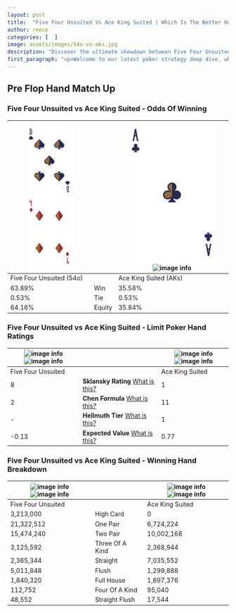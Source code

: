 ```yaml
---
layout: post
title:  "Five Four Unsuited Vs Ace King Suited | Which Is The Better Hand In Poker? A Complete Guide"
author: reece
categories: [  ]
image: assets/images/54o-vs-aks.jpg
description: "Discover the ultimate showdown between Five Four Unsuited and Ace King Suited in poker! Uncover the odds, strategies, and scenarios where one hand triumphs over the other. Get ready to up your poker game with this thrilling analysis."
first_paragraph: "<p>Welcome to our latest poker strategy deep dive, where we're pitting two distinct hands against each other in a high-stakes showdown: Five Four Unsuited vs Ace King Suited.</p><p>In the dynamic world of poker, every decision counts, and knowing which hand holds the upper hand is key to your success at the table.</p><p>In this article, we'll dissect these two hands, explore the scenarios where one dominates the other, and equip you with the knowledge to make strategic choices that can tip the odds in your favor.</p><p>Get ready to unravel the intriguing dynamics of these poker hands and elevate your game to new heights.</p>"
---
```




[comment]: # (sp0)

## Pre Flop Hand Match Up

<div class="table hand-ratings" markdown="1"> 



### Five Four Unsuited vs Ace King Suited - Odds Of Winning


    
| ![image info](assets/images/hand1/5.png) ![image info](assets/images/hand1/4o.png) |  | ![image info](assets/images/hand2/a.png) ![image info](assets/images/hand2/ks.png) |
| -------- | -------- | -------- |
| Five Four Unsuited (54o) |  | Ace King Suited (AKs) |
| 63.89% | Win | 35.58% |
| 0.53% | Tie | 0.53% |
| 64.16% | Equity | 35.84% |




[comment]: # (sp1)



### Five Four Unsuited vs Ace King Suited - Limit Poker Hand Ratings


    
| ![image info](https://www.riverpairs.com/assets/images/hand1/5.png) ![image info](https://www.riverpairs.com/assets/images/hand1/4o.png) |  | ![image info](https://www.riverpairs.com/assets/images/hand2/a.png) ![image info](https://www.riverpairs.com/assets/images/hand2/ks.png) |
| -------- | -------- | -------- |
| Five Four Unsuited |  | Ace King Suited |
| 8 | **Sklansky Rating** [What is this?](/sklansky-rating-explained) | 1 |
| 2 | **Chen Formula** [What is this?](/chen-formula-explained) | 11 |
| - | **Hellmuth Tier** [What is this?](/Hellmuth-tier-explained) | 1 |
| -0.13 | **Expected Value** [What is this?](/expected-value-explained) | 0.77 |




[comment]: # (sp2)



### Five Four Unsuited vs Ace King Suited - Winning Hand Breakdown


    
| ![image info](https://www.riverpairs.com/assets/images/hand1/5.png) ![image info](https://www.riverpairs.com/assets/images/hand1/4o.png) |  | ![image info](https://www.riverpairs.com/assets/images/hand2/a.png) ![image info](https://www.riverpairs.com/assets/images/hand2/ks.png) |
| -------- | -------- | -------- |
| Five Four Unsuited |  | Ace King Suited |
| 3,213,000 | High Card | 0 |
| 21,322,512 | One Pair | 6,724,224 |
| 15,474,240 | Two Pair | 10,002,168 |
| 3,125,592 | Three Of A Kind | 2,368,944 |
| 2,365,344 | Straight | 7,035,552 |
| 5,011,848 | Flush | 1,299,888 |
| 1,840,320 | Full House | 1,697,376 |
| 112,752 | Four Of A Kind | 95,040 |
| 48,552 | Straight Flush | 17,544 |




[comment]: # (sp3)



</div>

[comment]: # (sp4)



[comment]: # (sp5)

